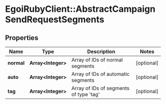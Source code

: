 # EgoiRubyClient::AbstractCampaignSendRequestSegments

## Properties
Name | Type | Description | Notes
------------ | ------------- | ------------- | -------------
**normal** | **Array&lt;Integer&gt;** | Array of IDs of normal segments | [optional] 
**auto** | **Array&lt;Integer&gt;** | Array of IDs of automatic segments | [optional] 
**tag** | **Array&lt;Integer&gt;** | Array of IDs of segments of type &#39;tag&#39; | [optional] 


